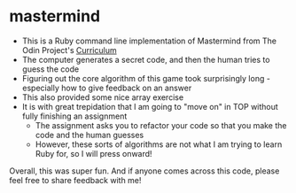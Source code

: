 # mastermind

* This is a Ruby command line implementation of Mastermind from The Odin Project's [Curriculum](https://www.theodinproject.com/lessons/oop)
* The computer generates a secret code, and then the human tries to guess the code
* Figuring out the core algorithm of this game took surprisingly long - especially how to give feedback on an answer
* This also provided some nice array exercise
* It is with great trepidation that I am going to "move on" in TOP without fully finishing an assignment
  * The assignment asks you to refactor your code so that you make the code and the human guesses
  * However, these sorts of algorithms are not what I am trying to learn Ruby for, so I will press onward!

Overall, this was super fun. And if anyone comes across this code, please feel free to share feedback with me!